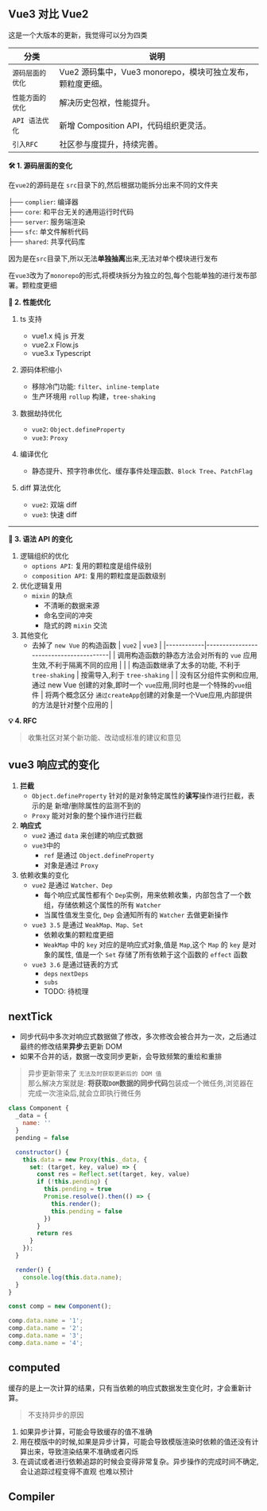 ## Vue3 对比 Vue2

这是一个大版本的更新，我觉得可以分为四类

| 分类         | 说明                                     |
|------------|----------------------------------------|
| `源码层面的优化`  | Vue2 源码集中，Vue3 monorepo，模块可独立发布，颗粒度更细。 |
| `性能方面的优化`  | 解决历史包袱，性能提升。                           |
| `API 语法优化` | 新增 Composition API，代码组织更灵活。            |
| `引入RFC`    | 社区参与度提升，持续完善。                          | 

**🛠️ 1. 源码层面的变化**

在`vue2`的源码是在 `src`目录下的,然后根据功能拆分出来不同的文件夹

├── `complier`: 编译器  
├── `core`: 和平台无关的通用运行时代码  
├── `server`: 服务端渲染  
├── `sfc`: 单文件解析代码  
├── `shared`: 共享代码库

因为是在`src`目录下,所以无法**单独抽离**出来,无法对单个模块进行发布

在`vue3`改为了`monorepo`的形式,将模块拆分为独立的包,每个包能单独的进行发布部署。颗粒度更细

**🚀 2. 性能优化**

1. ts 支持
    - vue1.x 纯 js 开发
    - vue2.x Flow.js
    - vue3.x Typescript

2. 源码体积缩小
    - 移除冷门功能: `filter`、`inline-template`
    - 生产环境用 `rollup` 构建，`tree-shaking`
3. 数据劫持优化
    - `vue2`: `Object.defineProperty`
    - `vue3`: `Proxy`
4. 编译优化
    - 静态提升、预字符串优化、缓存事件处理函数、`Block Tree`、`PatchFlag`
5. diff 算法优化
    - `vue2`: 双端 diff
    - `vue3`: 快速 diff

---

**🧩 3. 语法 API 的变化**

1. 逻辑组织的优化
    - `options API`: 复用的颗粒度是组件级别
    - `composition API`: 复用的颗粒度是函数级别
2. 优化逻辑复用
    - `mixin` 的缺点
        - 不清晰的数据来源
        - 命名空间的冲突
        - 隐式的跨 `mixin` 交流
3. 其他变化
    - 去掉了 `new Vue` 的构造函数
      | `vue2`         | `vue3`                                     |
      |------------|----------------------------------------|
      | 调用构造函数的静态方法会对所有的 `vue` 应用生效,不利于隔离不同的应用 | |
      | 构造函数继承了太多的功能, 不利于 `tree-shaking`  | 按需导入,利于 `tree-shaking` |
      | 没有区分组件实例和应用,通过 new Vue 创建的对象,即时一个 `vue`应用,同时也是一个特殊的`vue`组件 | 将两个概念区分
      `通过createApp`创建的对象是一个Vue应用,内部提供的方法是针对整个应用的 |

**💡 4. RFC**
> 收集社区对某个新功能、改动或标准的建议和意见

## vue3 响应式的变化

1. **拦截**
    - `Object.defineProperty` 针对的是对象特定属性的**读写**操作进行拦截，表示的是 新增/删除属性的监测不到的
    - `Proxy` 能对对象的整个操作进行拦截
2. **响应式**
    - `vue2` 通过 `data` 来创建的响应式数据
    - `vue3`中的
        - `ref` 是通过 `Object.defineProperty`
        - 对象是通过 `Proxy`
3. 依赖收集的变化
    - `vue2` 是通过 `Watcher、Dep`
        - 每个响应式属性都有个 `Dep`实例，用来依赖收集，内部包含了一个数组，存储依赖这个属性的所有 `Watcher`
        - 当属性值发生变化, `Dep` 会通知所有的 `Watcher` 去做更新操作
    - `vue3 3.5` 是通过 `WeakMap、Map、Set`
        - 依赖收集的颗粒度更细
        - `WeakMap` 中的 `key` 对应的是响应式对象,值是 `Map`,这个 `Map` 的 `key` 是对象的属性, 值是一个 `Set`
          存储了所有依赖于这个函数的 `effect` 函数
    - `vue3 3.6` 是通过链表的方式
        - `deps` `nextDeps`
        - `subs`
        - TODO: 待梳理

## nextTick

- 同步代码中多次对响应式数据做了修改，多次修改会被合并为一次，之后通过最终的修改结果**异步**去更新 DOM
- 如果不合并的话，数据一改变同步更新，会导致频繁的重绘和重排

> 异步更新带来了 `无法及时获取更新后的 DOM 值`  
> 那么解决方案就是: **将获取`DOM`数据的同步代码**包装成一个微任务,浏览器在完成一次渲染后,就会立即执行微任务

```js
class Component {
  _data = {
    name: ''
  }
  pending = false

  constructor() {
    this.data = new Proxy(this._data, {
      set: (target, key, value) => {
        const res = Reflect.set(target, key, value)
        if (!this.pending) {
          this.pending = true
          Promise.resolve().then(() => {
            this.render();
            this.pending = false
          })
        }
        return res
      }
    });
  }

  render() {
    console.log(this.data.name);
  }
}

const comp = new Component();

comp.data.name = '1';
comp.data.name = '2';
comp.data.name = '3';
comp.data.name = '4';

```

## computed

缓存的是上一次计算的结果，只有当依赖的响应式数据发生变化时，才会重新计算。

> 不支持异步的原因

1. 如果异步计算，可能会导致缓存的值不准确
2. 用在模版中的时候,如果是异步计算，可能会导致模版渲染时依赖的值还没有计算出来，导致渲染结果不准确或者闪烁
3. 在调试或者进行依赖追踪的时候会变得非常复杂。异步操作的完成时间不确定,会让追踪过程变得不直观 也难以预计

## Compiler


[//]: # (## diff)

[//]: # ()

[//]: # (- vue2: 双端 diff)

[//]: # (- vue3: 快速 diff)

[//]: # ()

[//]: # (diff 对比流程)

[//]: # ()

[//]: # (1. 从根节点进行对比，看是否相同。 `比较新旧节点的标签名、key 等是否相同`)

[//]: # ()

[//]: # (- 如果相同)

[//]: # (  > 说明能够服用，将旧节点对应的真实 dom复用给新节点)

[//]: # (  >)

[//]: # (  > 对比属性节点,如果属性不同，更新属性)

[//]: # (  >)

[//]: # (  > 对比子节点)

[//]: # ()

[//]: # (- 如果不同)

[//]: # (  > 全部卸载，并卸载真实 dom 节点，同时根据新的虚拟DOM，递归创建新的真实 dom，并挂载新的虚拟节点)
